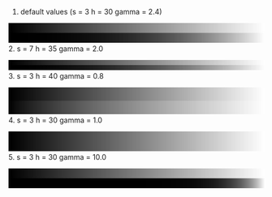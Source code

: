 1. default values (s = 3 h = 30 gamma = 2.4)

![lab01_1.jpg](images%2Flab01_1.jpg)
2. s = 7 h = 35 gamma = 2.0

![lab01_2.jpg](images%2Flab01_2.jpg)
3. s = 3 h = 40 gamma = 0.8

![lab01_3.jpg](images%2Flab01_3.jpg)
4. s = 3 h = 30 gamma = 1.0

![lab01_4.jpg](images%2Flab01_4.jpg)
5. s = 3 h = 30 gamma = 10.0

![lab01_5.jpg](images%2Flab01_5.jpg)